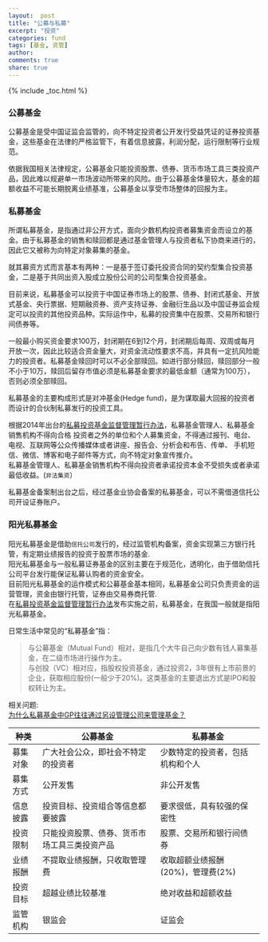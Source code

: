 ```yaml
---
layout:  post
title: "公募与私募"
excerpt: "投资"
categories: fund
tags: [基金, 资管]
author: 
comments: true
share: true
---
```

{% include _toc.html %}

### 公募基金
公募基金是受中国证监会监管的，向不特定投资者公开发行受益凭证的证券投资基金，这些基金在法律的严格监管下，有着信息披露，利润分配，运行限制等行业规范。  

依据我国相关法律规定，公募基金只能投资股票、债券、货币市场工具三类投资产品，因此难以规避单一市场波动所带来的风险。由于公募基金体量较大，基金的超额收益不可能长期脱离业绩基准，公募基金以享受市场整体的回报为主。


### 私募基金  
所谓私募基金，是指通过非公开方式，面向少数机构投资者募集资金而设立的基金。由于私募基金的销售和赎回都是通过基金管理人与投资者私下协商来进行的，因此它又被称为向特定对象募集的基金。  

就其募资方式而言基本有两种：一是基于签订委托投资合同的契约型集合投资基金，二是基于共同出资入股成立股份公司的公司型集合投资基金。  

目前来说，私募基金可以投资于中国证券市场上的股票、债券、封闭式基金、开放式基金、央行票据、短期融资券、资产支持证券、金融衍生品以及中国证券监会规定可以投资的其他投资品种。实际运作中，私募的投资集中在股票、交易所和银行间债券等。  

一般最小购买资金要求100万，封闭期在6到12个月，封闭期后每周、双周或每月开放一次，因此比较适合资金量大，对资金流动性要求不高，并具有一定抗风险能力的投资者。私募基金赎回时可以不必全部赎回。如进行部分赎回，赎回部分一般不小于10万，赎回后留存市值必须是私募基金要求的最低金额（通常为100万），否则必须全部赎回。

私募基金的主要构成形式是对冲基金(Hedge fund)，是为谋取最大回报的投资者而设计的合伙制私募发行的投资工具。  


根据2014年出台的<a href="http://www.csrc.gov.cn/pub/zjhpublic/zjh/201408/P020140822492061875501.pdf" target="_blank">私募投资基金监督管理暂行办法</a>，私募基金管理人、私募基金销售机构不得向合格 投资者之外的单位和个人募集资金，不得通过报刊、电台、电视、互联网等公众传播媒体或者讲座、报告会、分析会和布告、传单、 手机短信、微信、博客和电子邮件等方式，向不特定对象宣传推介。  
私募基金管理人、私募基金销售机构不得向投资者承诺投资本金不受损失或者承诺最低收益。(`非法集资`）

私募基金备案制出台之后，经过基金业协会备案的私募基金，可以不需借道信托公司开设证券账户。  

### 阳光私募基金
阳光私募基金是借助`信托公司`发行的，经过监管机构备案，资金实现第三方银行托管，有定期业绩报告的投资于股票市场的基金.  
阳光私募基金与一般私募证券基金的区别主要在于规范化，透明化，由于借助信托公司平台发行能保证私募认购者的资金安全。  
目前阳光私募基金的运作模式和公募基金基本相同，私募基金公司只负责资金的运营管理，资金由银行托管，证券由交易券商托管.  
在<a href="http://www.csrc.gov.cn/pub/zjhpublic/zjh/201408/P020140822492061875501.pdf" target="_blank">私募投资基金监督管理暂行办法</a>发布实施之前，私募基金，在我国一般就是指阳光私募基金。



日常生活中常见的“私募基金”指：     

> 与公募基金（Mutual Fund）相对，是指几个大牛自己向少数有钱人募集基金，在二级市场进行操作为主。   
> 与创投（VC）相对应，指股权投资基金，通过投资2，3年很有上市前景的企业，获取相应股份(一般少于20%)。这类基金的主要退出方式是IPO和股权转让为主。
	 
相关问题:  
<a href="http://www.zhihu.com/question/28399621" target="_blank">为什么私募基金中GP往往通过另设管理公司来管理基金？</a>


种类|公募基金|私募基金
------------------|--------------|------------------
募集对象|广大社会公众，即社会不特定的投资者|少数特定的投资者，包括机构和个人
募集方式|公开发售|非公开发售
信息披露|投资目标、投资组合等信息都要披露|要求很低，具有较强的保密性
投资限制|只能投资股票、债券、货币市场工具三类投资产品|股票、交易所和银行间债券
业绩报酬|不提取业绩报酬，只收取管理费|收取超额业绩报酬(20%)，管理费(2%)
投资目标|超越业绩比较基准|绝对收益和超额收益
监管机构|银监会|证监会








<!-- 多说评论框 start -->
<div class="ds-thread" data-thread-key="fund2" data-title="fund2" ></div>
<!-- 多说评论框 end -->
<!-- 多说公共JS代码 start (一个网页只需插入一次) -->
<script type="text/javascript">
var duoshuoQuery = {short_name:"goaheadalvin"};
(function() {
var ds = document.createElement('script');
ds.type = 'text/javascript';ds.async = true;
ds.src = (document.location.protocol == 'https:' ? 'https:' : 'http:') + '//static.duoshuo.com/embed.js';
ds.charset = 'UTF-8';
(document.getElementsByTagName('head')[0] 
|| document.getElementsByTagName('body')[0]).appendChild(ds);
})();
</script>
<!-- 多说公共JS代码 end -->

[1]:	http://www.csrc.gov.cn/pub/zjhpublic/zjh/201408/P020140822492061875501.pdf